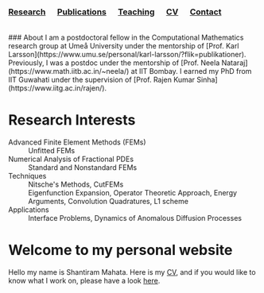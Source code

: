### [Research](research.md)  &nbsp;&nbsp;&nbsp;&nbsp;   [Publications](publications.md)  &nbsp;&nbsp;&nbsp;&nbsp;    [Teaching](teaching.md)  &nbsp;&nbsp;&nbsp;&nbsp;     [CV](cv.md)  &nbsp;&nbsp;&nbsp;&nbsp;  [Contact](contact.md)


<br>
### About 
I am a postdoctoral fellow in the Computational Mathematics research group at Umeå University under the mentorship of [Prof. Karl Larsson](https://www.umu.se/personal/karl-larsson/?flik=publikationer). Previously, I was a postdoc under the mentorship of [Prof. Neela Nataraj](https://www.math.iitb.ac.in/~neela/) at IIT Bombay. I earned my PhD from IIT Guwahati under the supervision of [Prof. Rajen Kumar Sinha](https://www.iitg.ac.in/rajen/). 

# Research Interests
 <dl>
 <dt>Advanced Finite Element Methods (FEMs)</dt>
  
   <dd> Unfitted FEMs</dd>

 <dt> Numerical Analysis of Fractional PDEs</dt>
  
 <dd> Standard and Nonstandard FEMs</dd>

 <dt>Techniques</dt> 

  <dd> Nitsche's Methods, CutFEMs</dd> 
  <dd> Eigenfunction Expansion, Operator Theoretic Approach, Energy Arguments, Convolution Quadratures, L1 scheme</dd> 

 <dt>Applications</dt> 
 
  <dd> Interface Problems, Dynamics of Anomalous Diffusion Processes</dd> 

</dl>




# Welcome to my personal website

Hello my name is Shantiram Mahata. Here is my [CV](cv.md), and if you would like to know what I work on, please have a look [here](research.md).
